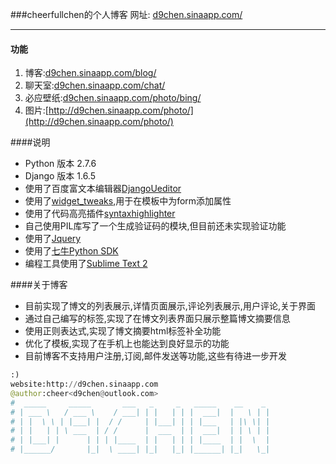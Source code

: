 ###cheerfullchen的个人博客
网址: [d9chen.sinaapp.com/](http://d9chen.sinaapp.com/)

-------
#### 功能
1. 博客:[d9chen.sinaapp.com/blog/](http://d9chen.sinaapp.com/blog/)
2. 聊天室:[d9chen.sinaapp.com/chat/](http://d9chen.sinaapp.com/chat/)
3. 必应壁纸:[d9chen.sinaapp.com/photo/bing/](http://d9chen.sinaapp.com/photo/bing/)
4. 图片:[http://d9chen.sinaapp.com/photo/](http://d9chen.sinaapp.com/photo/)

####说明
* Python 版本 2.7.6
* Django 版本 1.6.5
* 使用了百度富文本编辑器[DjangoUeditor](https://github.com/zhangfisher/DjangoUeditor)
* 使用了[widget_tweaks](https://pypi.python.org/pypi/django-widget-tweaks),用于在模板中为form添加属性
* 使用了代码高亮插件[syntaxhighlighter](http://alexgorbatchev.com/SyntaxHighlighter/)
* 自己使用PIL库写了一个生成验证码的模块,但目前还未实现验证功能
* 使用了[Jquery](http://jquery.com/)
* 使用了[七牛Python SDK](http://developer.qiniu.com/docs/v6/sdk/python-sdk.html)
* 编程工具使用了[Sublime Text 2](http://www.sublimetext.com/)

####关于博客
* 目前实现了博文的列表展示,详情页面展示,评论列表展示,用户评论,关于界面
* 通过自己编写的标签,实现了在博文列表界面只展示整篇博文摘要信息
* 使用正则表达式,实现了博文摘要html标签补全功能
* 优化了模板,实现了在手机上也能达到良好显示的功能
* 目前博客不支持用户注册,订阅,邮件发送等功能,这些有待进一步开发

```Python
:)
website:http://d9chen.sinaapp.com
@author:cheer<d9chen@outlook.com>
#  _____     _____       ___   _     _   _____    __    _
# | ___ \   / ___ \    / ___| | |   | | |  ___|  |   \ | |
# | |  \ \ | |___| |  / /     | |___| | | |___   | |\ \| |
# | |   | | \ ___  | / /      |  ___  | |  ___|  | | \ | |
# | |___| |      | | | |____  | |   | | | |____  | |  \  |
# |______/       |_|  \ ____| |_|   |_| |______| |_|   \_|
```
